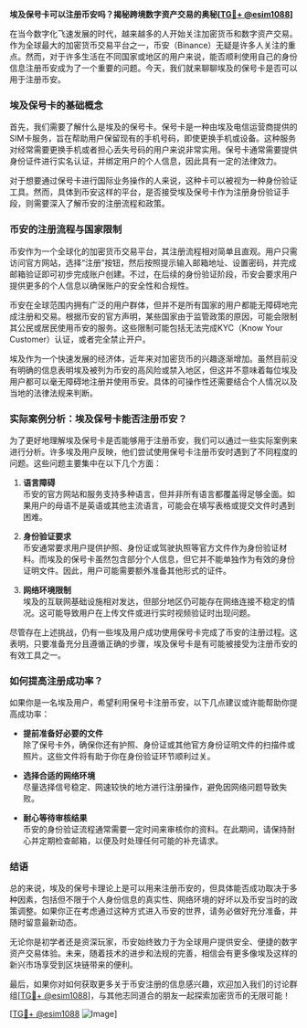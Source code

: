 **埃及保号卡可以注册币安吗？揭秘跨境数字资产交易的奥秘[[TG💪+ @esim1088](https://t.me/s/esim1088)]**

在当今数字化飞速发展的时代，越来越多的人开始关注加密货币和数字资产交易。作为全球最大的加密货币交易平台之一，币安（Binance）无疑是许多人关注的重点。然而，对于许多生活在不同国家或地区的用户来说，能否顺利使用自己的身份信息注册币安成为了一个重要的问题。今天，我们就来聊聊埃及的保号卡是否可以用于注册币安。

### 埃及保号卡的基础概念

首先，我们需要了解什么是埃及的保号卡。保号卡是一种由埃及电信运营商提供的SIM卡服务，旨在帮助用户保留现有的手机号码，即使更换手机或设备。这种服务对经常需要更换手机或者担心丢失号码的用户来说非常实用。保号卡通常需要提供身份证件进行实名认证，并绑定用户的个人信息，因此具有一定的法律效力。

对于想要通过保号卡进行国际业务操作的人来说，这种卡可以被视为一种身份验证工具。然而，具体到币安这样的平台，是否接受埃及保号卡作为注册身份验证手段，则需要深入了解币安的注册流程和政策。

### 币安的注册流程与国家限制

币安作为一个全球化的加密货币交易平台，其注册流程相对简单且直观。用户只需访问官方网站，选择“注册”按钮，然后按照提示输入邮箱地址、设置密码，并完成邮箱验证即可初步完成账户创建。不过，在后续的身份验证阶段，币安会要求用户提供更多的个人信息以确保账户的安全性和合规性。

币安在全球范围内拥有广泛的用户群体，但并不是所有国家的用户都能无障碍地完成注册和交易。根据币安的官方声明，某些国家由于监管政策的原因，可能会限制其公民或居民使用币安的服务。这些限制可能包括无法完成KYC（Know Your Customer）认证，或者完全禁止开户。

埃及作为一个快速发展的经济体，近年来对加密货币的兴趣逐渐增加。虽然目前没有明确的信息表明埃及被列为币安的高风险或禁入地区，但这并不意味着每位埃及用户都可以毫无障碍地注册并使用币安。具体的可操作性还需要结合个人情况以及当地的法律法规来判断。

### 实际案例分析：埃及保号卡能否注册币安？

为了更好地理解埃及保号卡是否能够用于注册币安，我们可以通过一些实际案例来进行分析。许多埃及用户反映，他们尝试使用保号卡注册币安时遇到了不同程度的问题。这些问题主要集中在以下几个方面：

1. **语言障碍**  
   币安的官方网站和服务支持多种语言，但并非所有语言都覆盖得足够全面。如果用户的母语不是英语或其他主流语言，可能会在填写表格或提交文件时遇到困难。

2. **身份验证要求**  
   币安通常要求用户提供护照、身份证或驾驶执照等官方文件作为身份验证材料。而埃及的保号卡虽然包含部分个人信息，但它并不能单独作为有效的身份证明文件。因此，用户可能需要额外准备其他形式的证件。

3. **网络环境限制**  
   埃及的互联网基础设施相对发达，但部分地区仍可能存在网络连接不稳定的情况。这可能导致用户在上传文件或进行实时视频验证时出现问题。

尽管存在上述挑战，仍有一些埃及用户成功使用保号卡完成了币安的注册过程。这表明，只要准备充分且遵循正确的步骤，埃及保号卡是有可能被接受为注册币安的有效工具之一。

### 如何提高注册成功率？

如果你是一名埃及用户，希望利用保号卡注册币安，以下几点建议或许能帮助你提高成功率：

- **提前准备好必要的文件**  
  除了保号卡外，确保你还有护照、身份证或其他官方身份证明文件的扫描件或照片。这些文件将有助于你在身份验证环节顺利过关。

- **选择合适的网络环境**  
  尽量选择信号稳定、网速较快的地方进行注册操作，避免因网络问题导致失败。

- **耐心等待审核结果**  
  币安的身份验证流程通常需要一定时间来审核你的资料。在此期间，请保持耐心并定期检查邮箱，以便及时处理任何可能的补充请求。

### 结语

总的来说，埃及的保号卡理论上是可以用来注册币安的，但具体能否成功取决于多种因素，包括但不限于个人身份信息的真实性、网络环境的好坏以及币安当时的政策调整。如果你正在考虑通过这种方式进入币安的世界，请务必做好充分准备，并随时留意最新动态。

无论你是初学者还是资深玩家，币安始终致力于为全球用户提供安全、便捷的数字资产交易体验。未来，随着技术的进步和法规的完善，相信会有更多像埃及这样的新兴市场享受到区块链带来的便利。

最后，如果你对如何获取更多关于币安注册的信息感兴趣，欢迎加入我们的讨论群组[[TG💪+ @esim1088](https://t.me/s/esim1088)]，与其他志同道合的朋友一起探索加密货币的无限可能！

[[TG💪+ @esim1088](https://t.me/s/esim1088) ![Image](https://i.postimg.cc/4NQfJmqS/Snipaste-2025-05-13-00-14-12.png)]